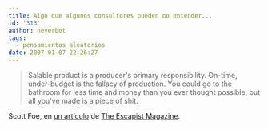 ```yaml
---
title: Algo que algunos consultores pueden no entender...
id: '313'
author: neverbot
tags:
  - pensamientos aleatorios
date: 2007-01-07 22:26:27
---
```


> Salable product is a producer's primary responsibility. On-time, under-budget is the fallacy of production. You could go to the bathroom for less time and money than you ever thought possible, but all you've made is a piece of shit.

Scott Foe, en [un artículo](http://www.escapistmagazine.com/issue/60/10) de [The Escapist Magazine](http://www.escapistmagazine.com/).

